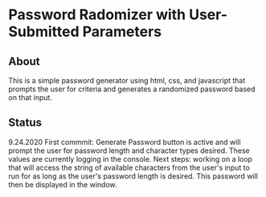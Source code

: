 # Password Radomizer with User-Submitted Parameters

## About

This is a simple password generator using html, css, and javascript that prompts the user for criteria and generates a randomized password based on that input.

## Status

9.24.2020
First commmit: Generate Password button is active and will prompt the user for password length and character types desired. These values are currently logging in the console. Next steps: working on a loop that will access the string of available characters from the user's input to run for as long as the user's password length is desired. This password will then be displayed in the window.
